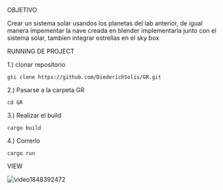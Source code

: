 OBJETIVO

<P>
Crear un sistema solar usandos los planetas del lab anterior, de igual manera impementar la nave creada en blender 
implementarla junto con el sistema solar, tambien integrar estrellas en el sky box
</P>

RUNNING DE PROJECT
<p>
1.) clonar repositorio
</p>

```
gti clone https://github.com/DiederichSolis/GR.git
```

<p>
2.) Pasarse a la carpeta GR
</p>

```
cd GR
```

<p>
3.) Realizar el build
</p>

```
cargo build
```

4.) Correrlo
</p>

```
cargo run 
```


VIEW

![video1848392472](https://github.com/user-attachments/assets/a2f8f96b-f261-44d2-8d87-0483e3a77bf7)


